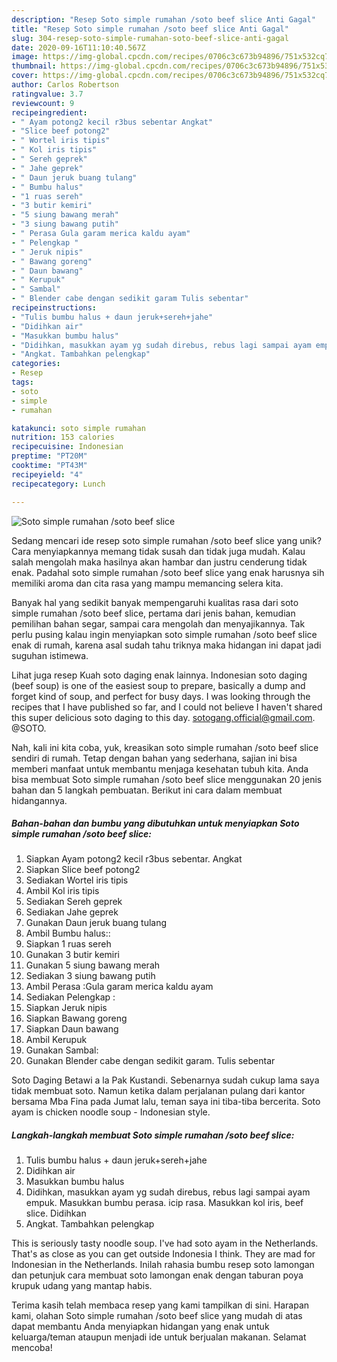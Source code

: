 ```yaml
---
description: "Resep Soto simple rumahan /soto beef slice Anti Gagal"
title: "Resep Soto simple rumahan /soto beef slice Anti Gagal"
slug: 304-resep-soto-simple-rumahan-soto-beef-slice-anti-gagal
date: 2020-09-16T11:10:40.567Z
image: https://img-global.cpcdn.com/recipes/0706c3c673b94896/751x532cq70/soto-simple-rumahan-soto-beef-slice-foto-resep-utama.jpg
thumbnail: https://img-global.cpcdn.com/recipes/0706c3c673b94896/751x532cq70/soto-simple-rumahan-soto-beef-slice-foto-resep-utama.jpg
cover: https://img-global.cpcdn.com/recipes/0706c3c673b94896/751x532cq70/soto-simple-rumahan-soto-beef-slice-foto-resep-utama.jpg
author: Carlos Robertson
ratingvalue: 3.7
reviewcount: 9
recipeingredient:
- " Ayam potong2 kecil r3bus sebentar Angkat"
- "Slice beef potong2"
- " Wortel iris tipis"
- " Kol iris tipis"
- " Sereh geprek"
- " Jahe geprek"
- " Daun jeruk buang tulang"
- " Bumbu halus"
- "1 ruas sereh"
- "3 butir kemiri"
- "5 siung bawang merah"
- "3 siung bawang putih"
- " Perasa Gula garam merica kaldu ayam"
- " Pelengkap "
- " Jeruk nipis"
- " Bawang goreng"
- " Daun bawang"
- " Kerupuk"
- " Sambal"
- " Blender cabe dengan sedikit garam Tulis sebentar"
recipeinstructions:
- "Tulis bumbu halus + daun jeruk+sereh+jahe"
- "Didihkan air"
- "Masukkan bumbu halus"
- "Didihkan, masukkan ayam yg sudah direbus, rebus lagi sampai ayam empuk. Masukkan bumbu perasa. icip rasa. Masukkan kol iris, beef slice. Didihkan"
- "Angkat. Tambahkan pelengkap"
categories:
- Resep
tags:
- soto
- simple
- rumahan

katakunci: soto simple rumahan 
nutrition: 153 calories
recipecuisine: Indonesian
preptime: "PT20M"
cooktime: "PT43M"
recipeyield: "4"
recipecategory: Lunch

---
```



![Soto simple rumahan /soto beef slice](https://img-global.cpcdn.com/recipes/0706c3c673b94896/751x532cq70/soto-simple-rumahan-soto-beef-slice-foto-resep-utama.jpg)

Sedang mencari ide resep soto simple rumahan /soto beef slice yang unik? Cara menyiapkannya memang tidak susah dan tidak juga mudah. Kalau salah mengolah maka hasilnya akan hambar dan justru cenderung tidak enak. Padahal soto simple rumahan /soto beef slice yang enak harusnya sih memiliki aroma dan cita rasa yang mampu memancing selera kita.

Banyak hal yang sedikit banyak mempengaruhi kualitas rasa dari soto simple rumahan /soto beef slice, pertama dari jenis bahan, kemudian pemilihan bahan segar, sampai cara mengolah dan menyajikannya. Tak perlu pusing kalau ingin menyiapkan soto simple rumahan /soto beef slice enak di rumah, karena asal sudah tahu triknya maka hidangan ini dapat jadi suguhan istimewa.

Lihat juga resep Kuah soto daging enak lainnya. Indonesian soto daging (beef soup) is one of the easiest soup to prepare, basically a dump and forget kind of soup, and perfect for busy days. I was looking through the recipes that I have published so far, and I could not believe I haven&#39;t shared this super delicious soto daging to this day. sotogang.official@gmail.com. @SOTO.


Nah, kali ini kita coba, yuk, kreasikan soto simple rumahan /soto beef slice sendiri di rumah. Tetap dengan bahan yang sederhana, sajian ini bisa memberi manfaat untuk membantu menjaga kesehatan tubuh kita. Anda bisa membuat Soto simple rumahan /soto beef slice menggunakan 20 jenis bahan dan 5 langkah pembuatan. Berikut ini cara dalam membuat hidangannya.

<!--inarticleads1-->

##### Bahan-bahan dan bumbu yang dibutuhkan untuk menyiapkan Soto simple rumahan /soto beef slice:

1. Siapkan  Ayam potong2 kecil r3bus sebentar. Angkat
1. Siapkan Slice beef potong2
1. Sediakan  Wortel iris tipis
1. Ambil  Kol iris tipis
1. Sediakan  Sereh geprek
1. Sediakan  Jahe geprek
1. Gunakan  Daun jeruk buang tulang
1. Ambil  Bumbu halus::
1. Siapkan 1 ruas sereh
1. Gunakan 3 butir kemiri
1. Gunakan 5 siung bawang merah
1. Sediakan 3 siung bawang putih
1. Ambil  Perasa :Gula garam merica kaldu ayam
1. Sediakan  Pelengkap :
1. Siapkan  Jeruk nipis
1. Siapkan  Bawang goreng
1. Siapkan  Daun bawang
1. Ambil  Kerupuk
1. Gunakan  Sambal:
1. Gunakan  Blender cabe dengan sedikit garam. Tulis sebentar


Soto Daging Betawi a la Pak Kustandi. Sebenarnya sudah cukup lama saya tidak membuat soto. Namun ketika dalam perjalanan pulang dari kantor bersama Mba Fina pada Jumat lalu, teman saya ini tiba-tiba bercerita. Soto ayam is chicken noodle soup - Indonesian style. 

<!--inarticleads2-->

##### Langkah-langkah membuat Soto simple rumahan /soto beef slice:

1. Tulis bumbu halus + daun jeruk+sereh+jahe
1. Didihkan air
1. Masukkan bumbu halus
1. Didihkan, masukkan ayam yg sudah direbus, rebus lagi sampai ayam empuk. Masukkan bumbu perasa. icip rasa. Masukkan kol iris, beef slice. Didihkan
1. Angkat. Tambahkan pelengkap


This is seriously tasty noodle soup. I&#39;ve had soto ayam in the Netherlands. That&#39;s as close as you can get outside Indonesia I think. They are mad for Indonesian in the Netherlands. Inilah rahasia bumbu resep soto lamongan dan petunjuk cara membuat soto lamongan enak dengan taburan poya krupuk udang yang mantap habis. 

Terima kasih telah membaca resep yang kami tampilkan di sini. Harapan kami, olahan Soto simple rumahan /soto beef slice yang mudah di atas dapat membantu Anda menyiapkan hidangan yang enak untuk keluarga/teman ataupun menjadi ide untuk berjualan makanan. Selamat mencoba!
